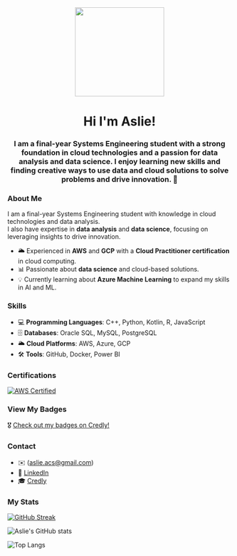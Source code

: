 <div align="center">
  <img src="https://media.giphy.com/media/3o7TKMt1VVNkHV2PaE/giphy.gif?cid=ecf05e4709hc226044yg0h951iab1qihcct3v28j3m2lzfwg&ep=v1_gifs_search&rid=giphy.gif&ct=g" width="200" />
  <h1 align = "center">Hi I'm Aslie!</h1>
  <h3 align = "center"> I am a final-year Systems Engineering student with a strong foundation in cloud technologies and a passion for data analysis and data science.  
I enjoy learning new skills and finding creative ways to use data and cloud solutions to solve problems and drive innovation. 💖  
</h3>
</div>

### About Me  

I am a final-year Systems Engineering student with knowledge in cloud technologies and data analysis.  
I also have expertise in **data analysis** and **data science**, focusing on leveraging insights to drive innovation.  

- 🌥️ Experienced in **AWS** and **GCP** with a **Cloud Practitioner certification** in cloud computing.  
- 📊 Passionate about **data science** and cloud-based solutions.  
- 💡 Currently learning about **Azure Machine Learning** to expand my skills in AI and ML.

### Skills  

- 💻 **Programming Languages**: C++, Python, Kotlin, R, JavaScript  
- 🗄️ **Databases**: Oracle SQL, MySQL, PostgreSQL  
- 🌥️ **Cloud Platforms**: AWS, Azure, GCP  
- 🛠️ **Tools**: GitHub, Docker, Power BI

### Certifications
[![AWS Certified](https://img.shields.io/badge/AWS%20Certified-Cloud%20Practitioner-FF9900?style=for-the-badge&logo=amazonaws)](https://www.credly.com/badges/aca99ad9-1e12-4173-a899-623fd076e13f/public_url)

### View My Badges  
🎖️ [Check out my badges on Credly!](https://www.credly.com/users/aslie-dayan-cardenas-sandoval)

### Contact    
- ✉️ (aslie.acs@gmail.com)  
- 💼 [LinkedIn](www.linkedin.com/in/aslie-cardenas-sandoval)  
- 🎓 [Credly](https://www.credly.com/users/aslie-dayan-cardenas-sandoval)  

### My Stats

<a href="https://git.io/streak-stats"><img src="https://streak-stats.demolab.com?user=asliecs&theme=nightowl&hide_border=true&short_numbers=true" alt="GitHub Streak" /></a>

![Aslie's GitHub stats](https://github-readme-stats.vercel.app/api?username=asliecs&show_icons=true&theme=radical)

![Top Langs](https://github-readme-stats.vercel.app/api/top-langs/?username=asliecs&hide_progress=true)




